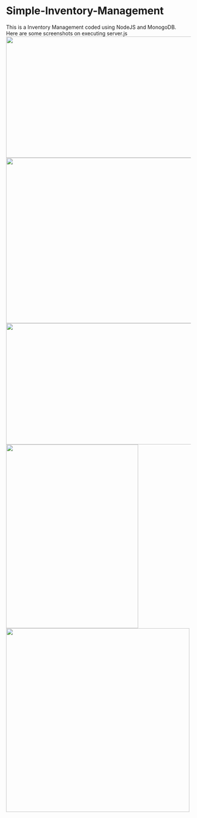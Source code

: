 # Simple-Inventory-Management
This is a Inventory Management coded using NodeJS and MonogoDB.
<br>
Here are some screenshots on executing server.js
<img src='https://github.com/itsnikhilkumar29/Simple-Inventory-Management/blob/main/images/Screenshot%20(1531).png' width=650 height=330>
<img src='https://github.com/itsnikhilkumar29/Simple-Inventory-Management/blob/main/images/Screenshot%20(1533).png' width=550 height=450>
<img src='https://github.com/itsnikhilkumar29/Simple-Inventory-Management/blob/main/images/Screenshot%20(1534).png' width=580 height=330>
<img src='https://github.com/itsnikhilkumar29/Simple-Inventory-Management/blob/main/images/Screenshot%20(1535).png' height=500 width=360>
<img src='https://github.com/itsnikhilkumar29/Simple-Inventory-Management/blob/main/images/Screenshot%20(1532).png' height=500>
